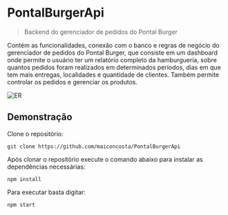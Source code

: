 # PontalBurgerApi
> Backend do gerenciador de pedidos do Pontal Burger

Contém as funcionalidades, conexão com o banco e regras de negócio do gerenciador de pedidos do Pontal Burger, que consiste em um dashboard onde permite o usuário ter um relatório completo da hamburgueria, sobre quantos pedidos foram realizados em determinados períodos, dias em que tem mais entregas, localidades e quantidade de clientes. Também permite controlar os pedidos e gerenciar os produtos.


![ER](https://user-images.githubusercontent.com/20714075/79469834-0f52c400-7fd7-11ea-86e8-97f5730c0fe9.png)


## Demonstração

Clone o repositório:

```
git clone https://github.com/maiconcosta/PontalBurgerApi

```

Após clonar o repositório execute o comando abaixo para instalar as dependências necessárias:
```
npm install
```

Para executar basta digitar:
```
npm start
```

